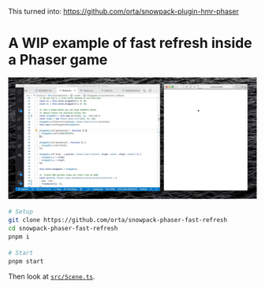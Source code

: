 This turned into: https://github.com/orta/snowpack-plugin-hmr-phaser

# A WIP example of fast refresh inside a Phaser game

![./video.gif](./video.gif)

```sh
# Setup
git clone https://github.com/orta/snowpack-phaser-fast-refresh
cd snowpack-phaser-fast-refresh
pnpm i

# Start
pnpm start
```

Then look at [`src/Scene.ts`](./src/Scene.ts).

